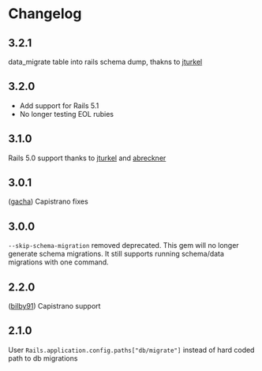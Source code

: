Changelog
=========

## 3.2.1

data_migrate table into rails schema dump, thakns to
[jturkel](https://github.com/jturkel) 


## 3.2.0
- Add support for Rails 5.1
- No longer testing EOL rubies

## 3.1.0

Rails 5.0 support thanks to
[jturkel](https://github.com/jturkel) and [abreckner](https://github.com/abreckner)

## 3.0.1

([gacha](https://github.com/gacha)) Capistrano fixes

## 3.0.0

`--skip-schema-migration` removed deprecated. This gem will no longer generate schema
migrations. It still supports running schema/data migrations with one command.

## 2.2.0

([bilby91](https://github.com/bilby91)) Capistrano support

## 2.1.0

User `Rails.application.config.paths["db/migrate"]` instead of hard coded
path to db migrations
